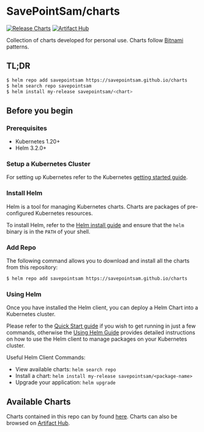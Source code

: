 # SavePointSam/charts

[![Release Charts](https://github.com/SavePointSam/charts/actions/workflows/release.yaml/badge.svg)](https://github.com/SavePointSam/charts/actions/workflows/release.yaml)
[![Artifact Hub](https://img.shields.io/endpoint?url=https://artifacthub.io/badge/repository/savepointsam&style=plastic&labelColor=131216&color=222529)](https://artifacthub.io/packages/search?repo=savepointsam)

Collection of charts developed for personal use. Charts follow
[Bitnami](https://github.com/bitnami/charts) patterns.

## TL;DR

```bash
$ helm repo add savepointsam https://savepointsam.github.io/charts
$ helm search repo savepointsam
$ helm install my-release savepointsam/<chart>
```

## Before you begin

### Prerequisites

- Kubernetes 1.20+
- Helm 3.2.0+

### Setup a Kubernetes Cluster

For setting up Kubernetes refer to the Kubernetes
[getting started guide](https://kubernetes.io/docs/getting-started-guides/).

### Install Helm

Helm is a tool for managing Kubernetes charts. Charts are packages of
pre-configured Kubernetes resources.

To install Helm, refer to the
[Helm install guide](https://github.com/helm/helm#install) and ensure that the
`helm` binary is in the `PATH` of your shell.

### Add Repo

The following command allows you to download and install all the charts from
this repository:

```bash
$ helm repo add savepointsam https://savepointsam.github.io/charts
```

### Using Helm

Once you have installed the Helm client, you can deploy a Helm Chart into a
Kubernetes cluster.

Please refer to the [Quick Start guide](https://helm.sh/docs/intro/quickstart/)
if you wish to get running in just a few commands, otherwise the
[Using Helm Guide](https://helm.sh/docs/intro/using_helm/) provides detailed
instructions on how to use the Helm client to manage packages on your Kubernetes
cluster.

Useful Helm Client Commands:

- View available charts: `helm search repo`
- Install a chart: `helm install my-release savepointsam/<package-name>`
- Upgrade your application: `helm upgrade`

## Available Charts

Charts contained in this repo can by found [here](https://github.com/SavePointSam/charts/tree/main/savepointsam). Charts can
also be browsed on
[Artifact Hub](https://artifacthub.io/packages/search?repo=savepointsam).

